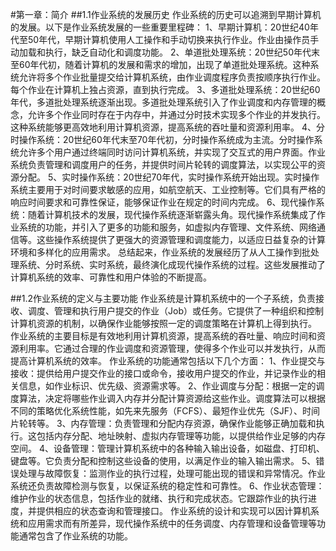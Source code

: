 #第一章：简介
##1.1作业系统的发展历史
  作业系统的历史可以追溯到早期计算机的发展。以下是作业系统发展的一些重要里程碑：
    1、早期计算机：20世纪40年代至50年代，早期计算机使用人工操作和手动切换来执行作业。作业由操作员手动加载和执行，缺乏自动化和调度功能。
    2、单道批处理系统：20世纪50年代末至60年代初，随着计算机的发展和需求的增加，出现了单道批处理系统。这种系统允许将多个作业批量提交给计算机系统，由作业调度程序负责按顺序执行作业。每个作业在计算机上独占资源，直到执行完成。
    3、多道批处理系统：20世纪60年代，多道批处理系统逐渐出现。多道批处理系统引入了作业调度和内存管理的概念，允许多个作业同时存在于内存中，并通过分时技术实现多个作业的并发执行。这种系统能够更高效地利用计算机资源，提高系统的吞吐量和资源利用率。
    4、分时操作系统：20世纪60年代末至70年代初，分时操作系统成为主流。分时操作系统允许多个用户通过终端同时访问计算机系统，并实现了交互式的用户界面。作业系统负责管理和调度用户的任务，并提供时间片轮转的调度算法，以实现公平的资源分配。
    5、实时操作系统：20世纪70年代，实时操作系统开始出现。实时操作系统主要用于对时间要求敏感的应用，如航空航天、工业控制等。它们具有严格的响应时间要求和可靠性保证，能够保证作业在规定的时间内完成。
    6、现代操作系统：随着计算机技术的发展，现代操作系统逐渐崭露头角。现代操作系统集成了作业系统的功能，并引入了更多的功能和服务，如虚拟内存管理、文件系统、网络通信等。这些操作系统提供了更强大的资源管理和调度能力，以适应日益复杂的计算环境和多样化的应用需求。
  总结起来，作业系统的发展经历了从人工操作到批处理系统、分时系统、实时系统，最终演化成现代操作系统的过程。这些发展推动了计算机系统的效率、可靠性和用户体验的不断提高。
  
  ##1.2作业系统的定义与主要功能
  作业系统是计算机系统中的一个子系统，负责接收、调度、管理和执行用户提交的作业（Job）或任务。它提供了一种组织和控制计算机资源的机制，以确保作业能够按照一定的调度策略在计算机上得到执行。
  作业系统的主要目标是有效地利用计算机资源，提高系统的吞吐量、响应时间和资源利用率。它通过合理的作业调度和资源管理，使得多个作业可以并发执行，从而提高计算机系统的效率。
  作业系统的功能通常包括以下几个方面：
    1、作业提交与接收：提供给用户提交作业的接口或命令，接收用户提交的作业，并记录作业的相关信息，如作业标识、优先级、资源需求等。
    2、作业调度与分配：根据一定的调度算法，决定将哪些作业调入内存并分配计算资源给这些作业。调度算法可以根据不同的策略优化系统性能，如先来先服务（FCFS）、最短作业优先（SJF）、时间片轮转等。
    3、内存管理：负责管理和分配内存资源，确保作业能够正确加载和执行。这包括内存分配、地址映射、虚拟内存管理等功能，以提供给作业足够的内存空间。
    4、设备管理：管理计算机系统中的各种输入输出设备，如磁盘、打印机、键盘等。它负责分配和控制这些设备的使用，以满足作业的输入输出需求。
    5、错误处理与故障恢复：监测作业的执行过程，处理可能出现的错误和异常情况。作业系统还负责故障检测与恢复，以保证系统的稳定性和可靠性。
    6、作业状态管理：维护作业的状态信息，包括作业的就绪、执行和完成状态。它跟踪作业的执行进度，并提供相应的状态查询和管理接口。
  作业系统的设计和实现可以因计算机系统和应用需求而有所差异，现代操作系统中的任务调度、内存管理和设备管理等功能通常包含了作业系统的功能。
